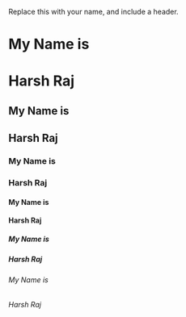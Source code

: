 Replace this with your name, and include a header.
# My Name is <h1> Harsh Raj
  ## My Name is <h2> Harsh Raj
  ### My Name is <h3> Harsh Raj
  #### My Name is <h4> Harsh Raj
  ##### My Name is <h5> Harsh Raj
  ###### My Name is <h6> Harsh Raj
